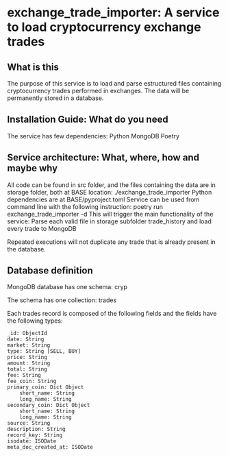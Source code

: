 # exchange_trade_importer: A service to load cryptocurrency exchange trades

## What is this

The purpose of this service is to load and parse estructured files containing cryptocurrency trades performed in exchanges.
The data will be permanently stored in a database.

## Installation Guide: What do you need

The service has few dependencies:
Python
MongoDB
Poetry

## Service architecture: What, where, how and maybe why

All code can be found in src folder, and the files containing the data are in storage folder, both at BASE location: ./exchange_trade_importer
Python dependencies are at BASE/pyproject.toml
Service can be used from command line with the following instruction: poetry run exchange_trade_importer -d
This will trigger the main functionality of the service: Parse each valid file in storage subfolder trade_history and load every trade to MongoDB

Repeated executions will not duplicate any trade that is already present in the database.

## Database definition

MongoDB database has one schema: cryp

The schema has one collection: trades

Each trades record is composed of the following fields and the fields have the following types:

    _id: ObjectId
    date: String
    market: String 
    type: String [SELL, BUY]
    price: String
    amount: String
    total: String
    fee: String
    fee_coin: String
    primary_coin: Dict Object
        short_name: String
        long_name: String
    secondary_coin: Dict Object
        short_name: String
        long_name: String
    source: String
    description: String
    record_key: String
    isodate: ISODate
    meta_doc_created_at: ISODate
